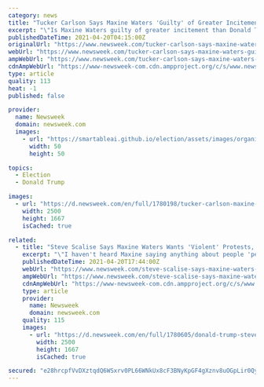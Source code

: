 ```yaml
---
category: news
title: "Tucker Carlson Says Maxine Waters 'Guilty' of Greater Incitement of Violence than Donald Trump"
excerpt: "\"Is Maxine Waters guilty of greater incitement than Donald Trump? Well, of course,\" Fox News host Tucker Carlson said on Monday."
publishedDateTime: 2021-04-20T04:15:00Z
originalUrl: "https://www.newsweek.com/tucker-carlson-says-maxine-waters-guilty-greater-incitement-violence-donald-trump-1584876"
webUrl: "https://www.newsweek.com/tucker-carlson-says-maxine-waters-guilty-greater-incitement-violence-donald-trump-1584876"
ampWebUrl: "https://www.newsweek.com/tucker-carlson-says-maxine-waters-guilty-greater-incitement-violence-donald-trump-1584876?amp=1"
cdnAmpWebUrl: "https://www-newsweek-com.cdn.ampproject.org/c/s/www.newsweek.com/tucker-carlson-says-maxine-waters-guilty-greater-incitement-violence-donald-trump-1584876?amp=1"
type: article
quality: 113
heat: -1
published: false

provider:
  name: Newsweek
  domain: newsweek.com
  images:
    - url: "https://smartableai.github.io/election/assets/images/organizations/newsweek.com-50x50.jpg"
      width: 50
      height: 50

topics:
  - Election
  - Donald Trump

images:
  - url: "https://d.newsweek.com/en/full/1780198/tucker-carlson-maxine-waters-donald-trump-incitement.jpg"
    width: 2500
    height: 1667
    isCached: true

related:
  - title: "Steve Scalise Says Maxine Waters Wants 'Violent' Protests, Trump Urged Peaceful D.C. Rally"
    excerpt: "\"I haven't heard Maxine saying anything about people 'peacefully' protesting,\" said Louisiana GOP Rep. Scalise Tuesday."
    publishedDateTime: 2021-04-20T17:44:00Z
    webUrl: "https://www.newsweek.com/steve-scalise-says-maxine-waters-wants-violent-protests-trump-urged-peaceful-dc-rally-1585107"
    ampWebUrl: "https://www.newsweek.com/steve-scalise-says-maxine-waters-wants-violent-protests-trump-urged-peaceful-dc-rally-1585107?amp=1"
    cdnAmpWebUrl: "https://www-newsweek-com.cdn.ampproject.org/c/s/www.newsweek.com/steve-scalise-says-maxine-waters-wants-violent-protests-trump-urged-peaceful-dc-rally-1585107?amp=1"
    type: article
    provider:
      name: Newsweek
      domain: newsweek.com
    quality: 115
    images:
      - url: "https://d.newsweek.com/en/full/1780605/donald-trump-steve-scalise-insurrection.jpg"
        width: 2500
        height: 1667
        isCached: true

secured: "e28hrcpfVvDXztqdQ6WSxrv0PL66WNkUx8cF3BNyKpGF4gXznv8uOGpLir0Qy6Xg/SUHLigEunHhh+eLQBedpVyrLKMNjGxe8vSQLIImVYrCHVru/RyGJQxyurQNJZ5PjJMMiEITC2chRBg49yRwb0ymguJ3u05xIUrbmOsE00ul+0oOGQ7Xc6enHlQ0dbIj76O4kFRtJ2ImyZViGwstA2jwh8+2NJT4c8xKG8en8xWHWF1M/rrprv0/+0blorm6jvy0HZaGMRYjbDo1GTE4lKvVOsPFCUfT2kL85qcXkoX/B3fYeP3GbOAQCiqUjtkM76mRtQwbbU9b+XfBnnKmqwhFNnN1UowaX7T/dLqGk/o=;CtCywPB3cUbc7AffGrTHcA=="
---
```


